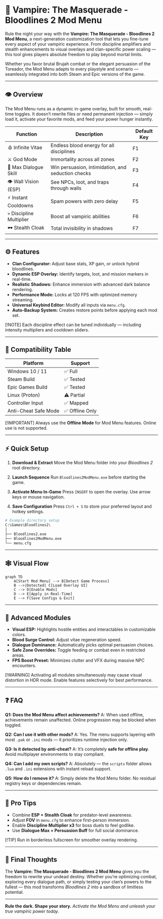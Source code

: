 # 🧛 Vampire: The Masquerade - Bloodlines 2 Mod Menu

Rule the night your way with the **Vampire: The Masquerade - Bloodlines 2 Mod Menu**, a next-generation customization tool that lets you fine-tune every aspect of your vampiric experience. From discipline amplifiers and stealth enhancements to visual overlays and clan-specific power scaling — this tool gives players absolute freedom to play beyond mortal limits.

Whether you favor brutal Brujah combat or the elegant persuasion of the Toreador, the Mod Menu adapts to every playstyle and scenario — seamlessly integrated into both Steam and Epic versions of the game.

---

## 👁 Overview

The Mod Menu runs as a dynamic in-game overlay, built for smooth, real-time toggles. It doesn’t rewrite files or need permanent injection — simply load it, activate your favorite mods, and feed your power hunger instantly.

| Function                 | Description                                        | Default Key |
| ------------------------ | -------------------------------------------------- | ----------- |
| 🩸 Infinite Vitae        | Endless blood energy for all disciplines           | F1          |
| ⚔️ God Mode              | Immortality across all zones                       | F2          |
| 🧠 Max Dialogue Skill    | Win persuasion, intimidation, and seduction checks | F3          |
| 👁 Wall Vision (ESP)     | See NPCs, loot, and traps through walls            | F4          |
| ⚡ Instant Cooldowns      | Spam powers with zero delay                        | F5          |
| 💀 Discipline Multiplier | Boost all vampiric abilities                       | F6          |
| 🕶 Stealth Cloak         | Total invisibility in shadows                      | F7          |

---

## ⚙️ Features

* **Clan Configurator:** Adjust base stats, XP gain, or unlock hybrid bloodlines.
* **Dynamic ESP Overlay:** Identify targets, loot, and mission markers in real-time.
* **Realistic Shadows:** Enhance immersion with advanced dark balance rendering.
* **Performance Mode:** Locks at 120 FPS with optimized memory streaming.
* **Universal Keybind Editor:** Modify all inputs via `menu.cfg`.
* **Auto-Backup System:** Creates restore points before applying each mod set.

[!NOTE]
Each discipline effect can be tuned individually — including intensity multipliers and cooldown sliders.

---

## 🧩 Compatibility Table

| Platform             | Support        |
| -------------------- | -------------- |
| Windows 10 / 11      | ✅ Full         |
| Steam Build          | ✅ Tested       |
| Epic Games Build     | ✅ Tested       |
| Linux (Proton)       | ⚠️ Partial     |
| Controller Input     | ✅ Mapped       |
| Anti-Cheat Safe Mode | ✅ Offline Only |

[!IMPORTANT]
Always use the **Offline Mode** for Mod Menu features. Online use is not supported.

---

## ⚡ Quick Setup

1. **Download & Extract**
   Move the Mod Menu folder into your *Bloodlines 2* root directory.

2. **Launch Sequence**
   Run `Bloodlines2ModMenu.exe` before starting the game.

3. **Activate Menu In-Game**
   Press `INSERT` to open the overlay. Use arrow keys or mouse navigation.

4. **Save Configuration**
   Press `Ctrl + S` to store your preferred layout and hotkey settings.

```bash
# Example directory setup
C:\Games\Bloodlines2\
│
├── Bloodlines2.exe
├── Bloodlines2ModMenu.exe
└── menu.cfg
```

---

## 🕸 Visual Flow

```mermaid
graph TD
    A[Start Mod Menu] --> B[Detect Game Process]
    B -->|Detected| C[Load Overlay UI]
    C --> D[Enable Mods]
    D --> E[Apply in Real-Time]
    E --> F[Save Configs & Exit]
```

---

## 🧠 Advanced Modules

* **Visual ESP:** Highlights hostile entities and interactables in customizable colors.
* **Blood Surge Control:** Adjust vitae regeneration speed.
* **Dialogue Dominance:** Automatically picks optimal persuasion choices.
* **Safe Zone Overrides:** Toggle feeding or combat even in restricted areas.
* **FPS Boost Preset:** Minimizes clutter and VFX during massive NPC encounters.

[!WARNING]
Activating all modules simultaneously may cause visual distortion in HDR mode. Enable features selectively for best performance.

---

## ❓ FAQ

**Q1: Does the Mod Menu affect achievements?**
A: When used offline, achievements remain unaffected. Online progression may be blocked when toggled.

**Q2: Can I use it with other mods?**
A: Yes. The menu supports layering with most `.pak` or `.ini` mods — it prioritizes runtime injection only.

**Q3: Is it detected by anti-cheat?**
A: It’s completely **safe for offline play**. Avoid multiplayer environments to stay compliant.

**Q4: Can I add my own scripts?**
A: Absolutely — the `scripts` folder allows `.lua` and `.ini` extensions with instant reload support.

**Q5: How do I remove it?**
A: Simply delete the Mod Menu folder. No residual registry keys or dependencies remain.

---

## 🎯 Pro Tips

* Combine **ESP + Stealth Cloak** for predator-level awareness.
* Adjust **FOV** in `menu.cfg` to enhance first-person immersion.
* Enable **Discipline Multiplier x3** for boss duels to feel godlike.
* Use **Dialogue Max + Persuasion Buff** for full social dominance.

[!TIP]
Run in borderless fullscreen for smoother overlay rendering.

---

## 🦇 Final Thoughts

The **Vampire: The Masquerade - Bloodlines 2 Mod Menu** gives you the freedom to rewrite your undead destiny. Whether you’re optimizing combat, exploring every dialogue path, or simply testing your clan’s powers to the fullest — this mod transforms *Bloodlines 2* into a sandbox of limitless potential.

---

**Rule the dark. Shape your story.**
*Activate the Mod Menu and unleash your true vampiric power today.*
